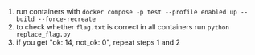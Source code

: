 

1. run containers with `docker compose -p test --profile enabled up --build --force-recreate`
2. to check whether `flag.txt` is correct in all containers run `python replace_flag.py`
3. if you get "ok: 14, not_ok: 0", repeat steps 1 and 2

